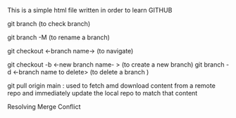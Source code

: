 This is a simple html file written in order to learn GITHUB


git branch (to check branch)

git branch -M <Branch name to rename> (to rename a branch)

git checkout <-branch name-> (to navigate)

git checkout -b <-new branch name- > (to create a new branch)
git branch -d <-branch name to delete>  (to delete a branch )

git pull origin main : used to fetch amd download content from a remote repo and immediately update the local repo to match that content

Resolving Merge Conflict 